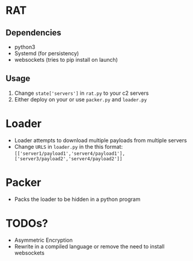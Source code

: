 # RAT
## Dependencies
- python3
- Systemd (for persistency)
- websockets (tries to pip install on launch)
## Usage
1) Change `state['servers']` in `rat.py` to your c2 servers
2) Either deploy on your or use `packer.py` and `loader.py`

# Loader
- Loader attempts to download multiple payloads from multiple servers
- Change `URLS` in `loader.py` in the this format: `[['server1/payload1','server4/payload1'],['server3/payload2','server4/payload2']]`

# Packer
- Packs the loader to be hidden in a python program


# TODOs?
- Asymmetric Encryption
- Rewrite in a compiled language or remove the need to install websockets